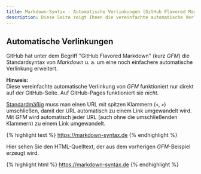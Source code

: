 ```yaml
---
title: Markdown-Syntax - Automatische Verlinkungen (GitHub Flavored Markdown)
description: Diese Seite zeigt Ihnen die vereinfachte automatische Verlinkung von URLs, die GitHub mit 'GitHub Flavored Markdown' (kurz 'GFM') bereitstellt.
---
```


## Automatische Verlinkungen

GitHub hat unter dem Begriff "GitHub Flavored Markdown" (kurz *GFM*) die Standardsyntax von *Markdown* u. a. um eine noch einfachere automatische Verlinkung erweitert.

**Hinweis:**  
Diese vereinfachte automatische Verlinkung von *GFM* funktioniert nur direkt auf der GitHub-Seite. Auf GitHub-Pages funktioniert sie *nicht*.

[Standardmäßig](/Syntax/Automatische-Verlinkungen/) muss man einen URL mit spitzen Klammern (`<`, `>`) umschließen, damit der URL automatisch zu einem Link umgewandelt wird. Mit *GFM* wird automatisch jeder URL (auch ohne die umschließenden Klammern) zu einem Link umgewandelt.

{% highlight text %}
https://markdown-syntax.de
{% endhighlight %}

Hier sehen Sie den HTML-Quelltext, der aus dem vorherigen *GFM*-Beispiel erzeugt wird.

{% highlight html %}
<a href="https://markdown-syntax.de">https://markdown-syntax.de</a>
{% endhighlight %}
